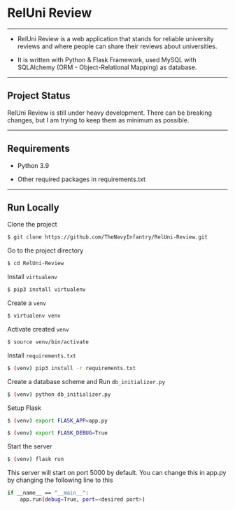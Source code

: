 # RelUni Review

---

* RelUni Review is a web application that stands for reliable university reviews and where people can share their reviews about universities.


* It is written with Python & Flask Framework, used MySQL with SQLAlchemy (ORM - Object-Relational Mapping) as database.

---

## Project Status

RelUni Review is still under heavy development. There can be breaking changes, but I am trying to keep them as minimum as possible.

---

## Requirements

* Python 3.9


* Other required packages in requirements.txt

---

## Run Locally

Clone the project

```bash
$ git clone https://github.com/TheNavyInfantry/RelUni-Review.git
```

Go to the project directory

```bash
$ cd RelUni-Review
```

Install `virtualenv`

```bash
$ pip3 install virtualenv
```

Create a `venv`

```bash
$ virtualenv venv
```

Activate created `venv`

```bash
$ source venv/bin/activate
```

Install `requirements.txt`

```bash
$ (venv) pip3 install -r requirements.txt
```

Create a database scheme and Run `db_initializer.py`

```bash
$ (venv) python db_initializer.py
```

Setup Flask

```bash
$ (venv) export FLASK_APP=app.py

$ (venv) export FLASK_DEBUG=True
```

Start the server

```bash
$ (venv) flask run
```

This server will start on port 5000 by default. You can change this in app.py by changing the following line to this

```bash
if __name__ == "__main__":
    app.run(debug=True, port=<desired port>)
```